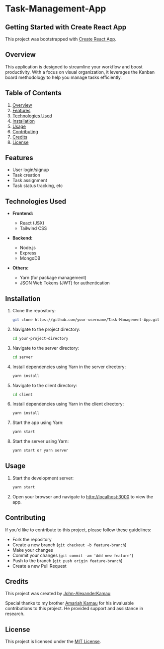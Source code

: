 # Task-Management-App

## Getting Started with Create React App

This project was bootstrapped with [Create React App](https://github.com/facebook/create-react-app).

## Overview

This application is designed to streamline your workflow and boost productivity. With a focus on visual organization, it leverages the Kanban board methodology to help you manage tasks efficiently.

## Table of Contents

1. [Overview](#overview)
2. [Features](#features)
3. [Technologies Used](#technologies-used)
4. [Installation](#installation)
5. [Usage](#usage)
6. [Contributing](#contributing)
7. [Credits](#credits)
8. [License](#license)

## Features

- User login/signup
- Task creation
- Task assignment
- Task status tracking, etc

## Technologies Used

- **Frontend:**
  - React (JSX)
  - Tailwind CSS

- **Backend:**
  - Node.js
  - Express
  - MongoDB

- **Others:**
  - Yarn (for package management)
  - JSON Web Tokens (JWT) for authentication

## Installation

1. Clone the repository:
   ```bash
   git clone https://github.com/your-username/Task-Management-App.git
   ```

2. Navigate to the project directory:
   ```bash
   cd your-project-directory
   ```
   
3. Navigate to the server directory:
   ```bash
   cd server
   ```
   
4. Install dependencies using Yarn in the server directory:
   ```bash
   yarn install
   ```
   
5. Navigate to the client directory:
   ```bash
   cd client
   ```
   
6. Install dependencies using Yarn in the client directory:
   ```bash
   yarn install
   ```
   
7. Start the app using Yarn:
   ```bash
   yarn start
   ```
   
8. Start the server using Yarn:
   ```bash
   yarn start or yarn server
   ```

## Usage

1. Start the development server:
   ```bash
   yarn start
   ```

2. Open your browser and navigate to [http://localhost:3000](http://localhost:3000) to view the app.

## Contributing

If you'd like to contribute to this project, please follow these guidelines:

- Fork the repository
- Create a new branch (`git checkout -b feature-branch`)
- Make your changes
- Commit your changes (`git commit -am 'Add new feature'`)
- Push to the branch (`git push origin feature-branch`)
- Create a new Pull Request

## Credits

This project was created by [John-AlexanderKamau](https://www.linkedin.com/in/john-alexander-kamau-301821a5/)

Special thanks to my brother [Amariah Kamau](https://www.linkedin.com/in/amariah-kamau-3156412a6/) for his invaluable contributions to this project. He provided support and assistance in research.

## License

This project is licensed under the [MIT License](LICENSE).

